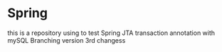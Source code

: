 # Spring
this is a repository using to test Spring JTA transaction annotation with mySQL
Branching version  3rd changess
